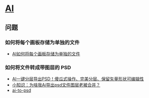 # [AI](https://www.adobe.com/products/illustrator.html)


## 问题

### 如何将每个画板存储为单独的文件

- [AI如何将每个画板存储为单独的文件](https://jingyan.baidu.com/article/cbf0e500e661656fab289300.html)

### 如何将文件转成带图层的 PSD

- [AI一键分层导出PSD！傻瓜式操作、完美分层、保留矢量形状可编辑性](https://uiiiuiii.com/software/352173.html)
- [小知识：为啥我Ai导出psd文件图层老被合并？](https://zhuanlan.zhihu.com/p/39210376)
- [ai-to-psd](https://github.com/creold/ai-to-psd/blob/master/readme.md)
